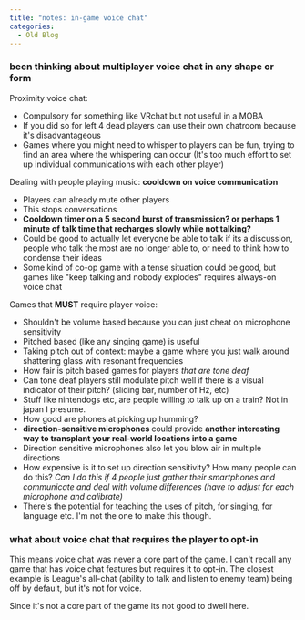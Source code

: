 ```yaml
---
title: "notes: in-game voice chat"
categories:
  - Old Blog
---
```

<h3 style="text-align:left;"><b>been thinking about multiplayer voice chat in any shape or form</b></h3>

Proximity voice chat:
<ul>
	<li>Compulsory for something like VRchat but not useful in a MOBA</li>
	<li>If you did so for left 4 dead players can use their own chatroom because it's disadvantageous</li>
	<li>Games where you might need to whisper to players can be fun, trying to find an area where the whispering can occur (It's too much effort to set up individual communications with each other player)</li>
</ul>
Dealing with people playing music: <strong>cooldown on voice communication</strong>
<ul>
	<li>Players can already mute other players</li>
	<li>This stops conversations</li>
	<li><strong>Cooldown timer on a 5 second burst of transmission? or perhaps 1 minute of talk time that recharges slowly while not talking?</strong></li>
	<li>Could be good to actually let everyone be able to talk if its a discussion, people who talk the most are no longer able to, or need to think how to condense their ideas</li>
	<li>Some kind of co-op game with a tense situation could be good, but games like "keep talking and nobody explodes" requires always-on voice chat</li>
</ul>
Games that <strong>MUST</strong> require player voice:<!--more-->
<ul>
	<li>Shouldn't be volume based because you can just cheat on microphone sensitivity</li>
	<li>Pitched based (like any singing game) is useful</li>
	<li>Taking pitch out of context: maybe a game where you just walk around shattering glass with resonant frequencies</li>
	<li>How fair is pitch based games for players <em>that are tone deaf</em></li>
	<li>Can tone deaf players still modulate pitch well if there is a visual indicator of their pitch? (sliding bar, number of Hz, etc)</li>
	<li>Stuff like nintendogs etc, are people willing to talk up on a train? Not in japan I presume.</li>
	<li>How good are phones at picking up humming?</li>
	<li><strong>direction-sensitive microphones </strong>could provide <strong>another interesting way to transplant your real-world locations into a game</strong></li>
	<li>Direction sensitive microphones also let you blow air in multiple directions</li>
	<li>How expensive is it to set up direction sensitivity? How many people can do this? <em>Can I do this if 4 people just gather their smartphones and communicate and deal with volume differences (have to adjust for each microphone and calibrate)</em></li>
	<li>There's the potential for teaching the uses of pitch, for singing, for language etc. I'm not the one to make this though.</li>
</ul>
<h3><strong>what about voice chat that requires the player to opt-in</strong></h3>
This means voice chat was never a core part of the game. I can't recall any game that has voice chat features but requires it to opt-in. The closest example is League's all-chat (ability to talk and listen to enemy team) being off by default, but it's not for voice.

Since it's not a core part of the game its not good to dwell here.

&nbsp;

